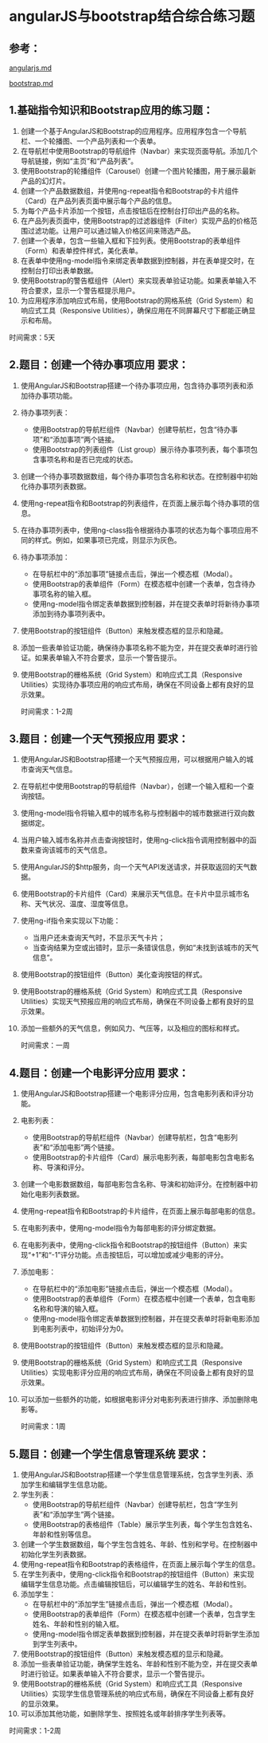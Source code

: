 # angularJS与bootstrap结合综合练习题

## 参考：

[angularjs.md](angularjs.md)

[bootstrap.md](bootstrap.md)

## 1.基础指令知识和Bootstrap应用的练习题：

1. 创建一个基于AngularJS和Bootstrap的应用程序。应用程序包含一个导航栏、一个轮播图、一个产品列表和一个表单。
2. 在导航栏中使用Bootstrap的导航组件（Navbar）来实现页面导航。添加几个导航链接，例如“主页”和“产品列表”。
3. 使用Bootstrap的轮播组件（Carousel）创建一个图片轮播图，用于展示最新产品的幻灯片。
4. 创建一个产品数据数组，并使用ng-repeat指令和Bootstrap的卡片组件（Card）在产品列表页面中展示每个产品的信息。
5. 为每个产品卡片添加一个按钮，点击按钮后在控制台打印出产品的名称。
6. 在产品列表页面中，使用Bootstrap的过滤器组件（Filter）实现产品的价格范围过滤功能。让用户可以通过输入价格区间来筛选产品。
7. 创建一个表单，包含一些输入框和下拉列表。使用Bootstrap的表单组件（Form）和表单控件样式，美化表单。
8. 在表单中使用ng-model指令来绑定表单数据到控制器，并在表单提交时，在控制台打印出表单数据。
9. 使用Bootstrap的警告框组件（Alert）来实现表单验证功能。如果表单输入不符合要求，显示一个警告框提示用户。
10. 为应用程序添加响应式布局，使用Bootstrap的网格系统（Grid System）和响应式工具（Responsive Utilities），确保应用在不同屏幕尺寸下都能正确显示和布局。

时间需求：5天

## 2.题目：创建一个待办事项应用 要求：

1. 使用AngularJS和Bootstrap搭建一个待办事项应用，包含待办事项列表和添加待办事项功能。
2. 待办事项列表：
   - 使用Bootstrap的导航栏组件（Navbar）创建导航栏，包含“待办事项”和“添加事项”两个链接。
   - 使用Bootstrap的列表组件（List group）展示待办事项列表，每个事项包含事项名称和是否已完成的状态。
3. 创建一个待办事项数据数组，每个待办事项包含名称和状态。在控制器中初始化待办事项列表数据。
4. 使用ng-repeat指令和Bootstrap的列表组件，在页面上展示每个待办事项的信息。
5. 在待办事项列表中，使用ng-class指令根据待办事项的状态为每个事项应用不同的样式。例如，如果事项已完成，则显示为灰色。
6. 待办事项添加：
   - 在导航栏中的“添加事项”链接点击后，弹出一个模态框（Modal）。
   - 使用Bootstrap的表单组件（Form）在模态框中创建一个表单，包含待办事项名称的输入框。
   - 使用ng-model指令绑定表单数据到控制器，并在提交表单时将新待办事项添加到待办事项列表中。
7. 使用Bootstrap的按钮组件（Button）来触发模态框的显示和隐藏。
8. 添加一些表单验证功能，确保待办事项名称不能为空，并在提交表单时进行验证。如果表单输入不符合要求，显示一个警告提示。
9. 使用Bootstrap的栅格系统（Grid System）和响应式工具（Responsive Utilities）实现待办事项应用的响应式布局，确保在不同设备上都有良好的显示效果。

   时间需求：1-2周

## 3.题目：创建一个天气预报应用 要求：

1. 使用AngularJS和Bootstrap搭建一个天气预报应用，可以根据用户输入的城市查询天气信息。
2. 在导航栏中使用Bootstrap的导航组件（Navbar），创建一个输入框和一个查询按钮。
3. 使用ng-model指令将输入框中的城市名称与控制器中的城市数据进行双向数据绑定。
4. 当用户输入城市名称并点击查询按钮时，使用ng-click指令调用控制器中的函数来查询该城市的天气信息。
5. 使用AngularJS的$http服务，向一个天气API发送请求，并获取返回的天气数据。
6. 使用Bootstrap的卡片组件（Card）来展示天气信息。在卡片中显示城市名称、天气状况、温度、湿度等信息。
7. 使用ng-if指令来实现以下功能：
   - 当用户还未查询天气时，不显示天气卡片；
   - 当查询结果为空或出错时，显示一条错误信息，例如“未找到该城市的天气信息”。
8. 使用Bootstrap的按钮组件（Button）美化查询按钮的样式。
9. 使用Bootstrap的栅格系统（Grid System）和响应式工具（Responsive Utilities）实现天气预报应用的响应式布局，确保在不同设备上都有良好的显示效果。
10. 添加一些额外的天气信息，例如风力、气压等，以及相应的图标和样式。

    时间需求：一周

## 4.题目：创建一个电影评分应用 要求：

1. 使用AngularJS和Bootstrap搭建一个电影评分应用，包含电影列表和评分功能。
2. 电影列表：
   - 使用Bootstrap的导航栏组件（Navbar）创建导航栏，包含“电影列表”和“添加电影”两个链接。
   - 使用Bootstrap的卡片组件（Card）展示电影列表，每部电影包含电影名称、导演和评分。
3. 创建一个电影数据数组，每部电影包含名称、导演和初始评分。在控制器中初始化电影列表数据。
4. 使用ng-repeat指令和Bootstrap的卡片组件，在页面上展示每部电影的信息。
5. 在电影列表中，使用ng-model指令为每部电影的评分绑定数据。
6. 在电影列表中，使用ng-click指令和Bootstrap的按钮组件（Button）来实现“+1”和“-1”评分功能。点击按钮后，可以增加或减少电影的评分。
7. 添加电影：
   - 在导航栏中的“添加电影”链接点击后，弹出一个模态框（Modal）。
   - 使用Bootstrap的表单组件（Form）在模态框中创建一个表单，包含电影名称和导演的输入框。
   - 使用ng-model指令绑定表单数据到控制器，并在提交表单时将新电影添加到电影列表中，初始评分为0。
8. 使用Bootstrap的按钮组件（Button）来触发模态框的显示和隐藏。
9. 使用Bootstrap的栅格系统（Grid System）和响应式工具（Responsive Utilities）实现电影评分应用的响应式布局，确保在不同设备上都有良好的显示效果。
10. 可以添加一些额外的功能，如根据电影评分对电影列表进行排序、添加删除电影等。

    时间需求：1周

## 5.题目：创建一个学生信息管理系统 要求：

1. 使用AngularJS和Bootstrap搭建一个学生信息管理系统，包含学生列表、添加学生和编辑学生信息功能。
2. 学生列表：
   - 使用Bootstrap的导航栏组件（Navbar）创建导航栏，包含“学生列表”和“添加学生”两个链接。
   - 使用Bootstrap的表格组件（Table）展示学生列表，每个学生包含姓名、年龄和性别等信息。
3. 创建一个学生数据数组，每个学生包含姓名、年龄、性别和学号。在控制器中初始化学生列表数据。
4. 使用ng-repeat指令和Bootstrap的表格组件，在页面上展示每个学生的信息。
5. 在学生列表中，使用ng-click指令和Bootstrap的按钮组件（Button）来实现编辑学生信息功能。点击编辑按钮后，可以编辑学生的姓名、年龄和性别。
6. 添加学生：
   - 在导航栏中的“添加学生”链接点击后，弹出一个模态框（Modal）。
   - 使用Bootstrap的表单组件（Form）在模态框中创建一个表单，包含学生姓名、年龄和性别的输入框。
   - 使用ng-model指令绑定表单数据到控制器，并在提交表单时将新学生添加到学生列表中。
7. 使用Bootstrap的按钮组件（Button）来触发模态框的显示和隐藏。
8. 添加一些表单验证功能，确保学生姓名、年龄和性别不能为空，并在提交表单时进行验证。如果表单输入不符合要求，显示一个警告提示。
9. 使用Bootstrap的栅格系统（Grid System）和响应式工具（Responsive Utilities）实现学生信息管理系统的响应式布局，确保在不同设备上都有良好的显示效果。
10. 可以添加其他功能，如删除学生、按照姓名或年龄排序学生列表等。

时间需求：1-2周